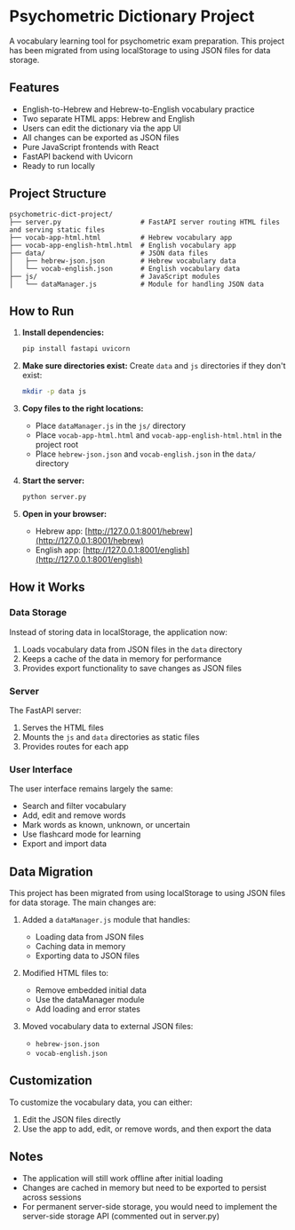 # Psychometric Dictionary Project

A vocabulary learning tool for psychometric exam preparation. This project has been migrated from using localStorage to using JSON files for data storage.

## Features
- English-to-Hebrew and Hebrew-to-English vocabulary practice
- Two separate HTML apps: Hebrew and English
- Users can edit the dictionary via the app UI
- All changes can be exported as JSON files
- Pure JavaScript frontends with React
- FastAPI backend with Uvicorn
- Ready to run locally

## Project Structure
```
psychometric-dict-project/
├── server.py                    # FastAPI server routing HTML files and serving static files
├── vocab-app-html.html          # Hebrew vocabulary app
├── vocab-app-english-html.html  # English vocabulary app
├── data/                        # JSON data files
│   ├── hebrew-json.json         # Hebrew vocabulary data
│   └── vocab-english.json       # English vocabulary data
├── js/                          # JavaScript modules
│   └── dataManager.js           # Module for handling JSON data
```

## How to Run
1. **Install dependencies:**
   ```bash
   pip install fastapi uvicorn
   ```

2. **Make sure directories exist:**
   Create `data` and `js` directories if they don't exist:
   ```bash
   mkdir -p data js
   ```

3. **Copy files to the right locations:**
   - Place `dataManager.js` in the `js/` directory
   - Place `vocab-app-html.html` and `vocab-app-english-html.html` in the project root
   - Place `hebrew-json.json` and `vocab-english.json` in the `data/` directory

4. **Start the server:**
   ```bash
   python server.py
   ```

5. **Open in your browser:**
   - Hebrew app: [http://127.0.0.1:8001/hebrew](http://127.0.0.1:8001/hebrew)
   - English app: [http://127.0.0.1:8001/english](http://127.0.0.1:8001/english)

## How it Works

### Data Storage
Instead of storing data in localStorage, the application now:
1. Loads vocabulary data from JSON files in the `data` directory
2. Keeps a cache of the data in memory for performance
3. Provides export functionality to save changes as JSON files

### Server
The FastAPI server:
1. Serves the HTML files
2. Mounts the `js` and `data` directories as static files
3. Provides routes for each app

### User Interface
The user interface remains largely the same:
- Search and filter vocabulary
- Add, edit and remove words
- Mark words as known, unknown, or uncertain
- Use flashcard mode for learning
- Export and import data

## Data Migration
This project has been migrated from using localStorage to using JSON files for data storage. The main changes are:

1. Added a `dataManager.js` module that handles:
   - Loading data from JSON files
   - Caching data in memory
   - Exporting data to JSON files

2. Modified HTML files to:
   - Remove embedded initial data
   - Use the dataManager module
   - Add loading and error states

3. Moved vocabulary data to external JSON files:
   - `hebrew-json.json`
   - `vocab-english.json`

## Customization
To customize the vocabulary data, you can either:
1. Edit the JSON files directly
2. Use the app to add, edit, or remove words, and then export the data

## Notes
- The application will still work offline after initial loading
- Changes are cached in memory but need to be exported to persist across sessions
- For permanent server-side storage, you would need to implement the server-side storage API (commented out in server.py)